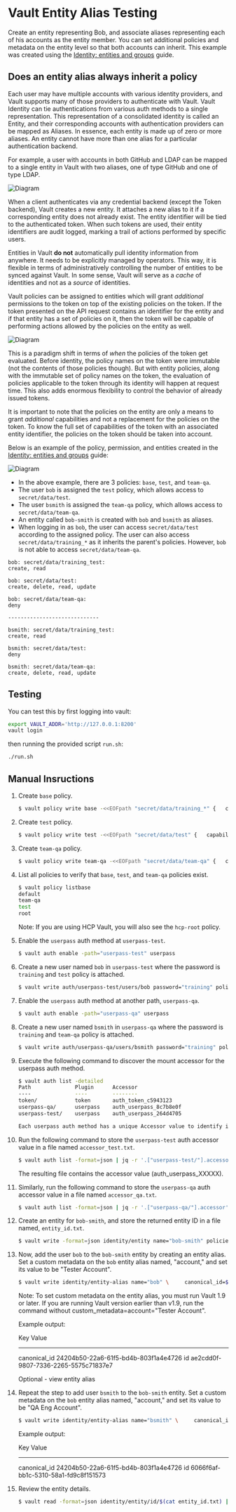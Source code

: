 # Vault Entity Alias Testing
Create an entity representing Bob, and associate aliases representing each of his accounts as the entity member. You can set additional policies and metadata on the entity level so that both accounts can inherit. This example was created using the [Identity: entities and groups](https://developer.hashicorp.com/vault/tutorials/auth-methods/identity) guide.

## Does an entity alias always inherit a policy

Each user may have multiple accounts with various identity providers, and Vault supports many of those providers to authenticate with Vault. Vault Identity can tie authentications from various auth methods to a single representation. This representation of a consolidated identity is called an Entity, and their corresponding accounts with authentication providers can be mapped as Aliases. In essence, each entity is made up of zero or more aliases. An entity cannot have more than one alias for a particular authentication backend.

For example, a user with accounts in both GitHub and LDAP can be mapped to a single entity in Vault with two aliases, one of type GitHub and one of type LDAP.

![Diagram](diagram/bob_entity.avif)

When a client authenticates via any credential backend (except the Token backend), Vault creates a new entity. It attaches a new alias to it if a corresponding entity does not already exist. The entity identifier will be tied to the authenticated token. When such tokens are used, their entity identifiers are audit logged, marking a trail of actions performed by specific users.

Entities in Vault **do not** automatically pull identity information from anywhere. It needs to be explicitly managed by operators. This way, it is flexible in terms of administratively controlling the number of entities to be synced against Vault. In some sense, Vault will serve as a *cache* of identities and not as a *source* of identities.

Vault policies can be assigned to entities which will grant *additional* permissions to the token on top of the existing policies on the token. If the token presented on the API request contains an identifier for the entity and if that entity has a set of policies on it, then the token will be capable of performing actions allowed by the policies on the entity as well.

![Diagram](diagram/bob_entity.avif)

This is a paradigm shift in terms of *when* the policies of the token get evaluated. Before identity, the policy names on the token were immutable (not the contents of those policies though). But with entity policies, along with the immutable set of policy names on the token, the evaluation of policies applicable to the token through its identity will happen at request time. This also adds enormous flexibility to control the behavior of already issued tokens.

It is important to note that the policies on the entity are only a means to grant *additional* capabilities and not a replacement for the policies on the token. To know the full set of capabilities of the token with an associated entity identifier, the policies on the token should be taken into account.

Below is an example of the policy, permission, and entities created in the [Identity: entities and groups](https://developer.hashicorp.com/vault/tutorials/auth-methods/identity) guide:

![Diagram](diagram/bob.png)

- In the above example, there are 3 policies: `base`, `test`, and `team-qa`.
- The user `bob` is assigned the `test` policy, which allows access to `secret/data/test`.
- The user `bsmith` is assigned the `team-qa` policy, which allows access to `secret/data/team-qa`.
- An entity called `bob-smith` is created with `bob` and `bsmith` as aliases.
- When logging in as `bob`, the user can access `secret/data/test` according to the assigned policy. The user can also access `secret/data/training_*` as it inherits the parent's policies. However, `bob` is not able to access `secret/data/team-qa`.

```
bob: secret/data/training_test:
create, read

bob: secret/data/test:
create, delete, read, update

bob: secret/data/team-qa:
deny

-----------------------------

bsmith: secret/data/training_test:
create, read

bsmith: secret/data/test:
deny

bsmith: secret/data/team-qa:
create, delete, read, update
```

## Testing
You can test this by first logging into vault:
```bash
export VAULT_ADDR='http://127.0.0.1:8200'
vault login
```
then running the provided script `run.sh`:
```bash
./run.sh
```

## Manual Insructions
1. Create `base` policy.
    
    ```bash
    $ vault policy write base -<<EOFpath "secret/data/training_*" {   capabilities = ["create", "read"]}EOF
    ```
    
2. Create `test` policy.
    
    ```bash
    $ vault policy write test -<<EOFpath "secret/data/test" {   capabilities = [ "create", "read", "update", "delete" ]}EOF
    ```

3. Create `team-qa` policy.
    
    ```bash
    $ vault policy write team-qa -<<EOFpath "secret/data/team-qa" {   capabilities = [ "create", "read", "update", "delete" ]}EOF
    ```

4. List all policies to verify that `base`, `test`, and `team-qa` policies exist.
    
    ```bash
    $ vault policy listbase
    default
    team-qa
    test
    root
    ```

    Note: If you are using HCP Vault, you will also see the `hcp-root` policy.

5. Enable the `userpass` auth method at `userpass-test`.
    
    ```bash
    $ vault auth enable -path="userpass-test" userpass
    ```

6. Create a new user named `bob` in `userpass-test` where the password is `training` and `test` policy is attached.
    
    ```bash
    $ vault write auth/userpass-test/users/bob password="training" policies="test"
    ```

7. Enable the `userpass` auth method at another path, `userpass-qa`.
    
    ```bash
    $ vault auth enable -path="userpass-qa" userpass
    ```

8. Create a new user named `bsmith` in `userpass-qa` where the password is `training` and `team-qa` policy is attached.
    
    ```bash
    $ vault write auth/userpass-qa/users/bsmith password="training" policies="team-qa"
    ```

9. Execute the following command to discover the mount accessor for the userpass auth method.
    
    ```bash
    $ vault auth list -detailed
    Path              Plugin      Accessor
    ----              ----        --------
    token/            token       auth_token_c5943123
    userpass-qa/      userpass    auth_userpass_8c7b8e0f
    userpass-test/    userpass    auth_userpass_264d4705

    Each userpass auth method has a unique Accessor value to identify it.

10. Run the following command to store the `userpass-test` auth accessor value in a file named `accessor_test.txt`.
    
    ```bash
    $ vault auth list -format=json | jq -r '.["userpass-test/"].accessor' > accessor_test.txt
    ```

    The resulting file contains the accessor value (auth_userpass_XXXXX).

11. Similarly, run the following command to store the `userpass-qa` auth accessor value in a file named `accessor_qa.txt`.
    
    ```bash
    $ vault auth list -format=json | jq -r '.["userpass-qa/"].accessor' > accessor_qa.txt
    ```

12. Create an entity for `bob-smith`, and store the returned entity ID in a file named, `entity_id.txt`.
    
    ```bash
    $ vault write -format=json identity/entity name="bob-smith" policies="base" \     metadata=organization="ACME Inc." \     metadata=team="QA" \     | jq -r ".data.id" > entity_id.txt
    ```

13. Now, add the user `bob` to the `bob-smith` entity by creating an entity alias. Set a custom metadata on the `bob` entity alias named, "account," and set its value to be "Tester Account".
    
    ```bash
    $ vault write identity/entity-alias name="bob" \     canonical_id=$(cat entity_id.txt) \     mount_accessor=$(cat accessor_test.txt) \     custom_metadata=account="Tester Account"
    ```

    Note: To set custom metadata on the entity alias, you must run Vault 1.9 or later. If you are running Vault version earlier than v1.9, run the command without custom_metadata=account="Tester Account".

    Example output:
    
    Key             Value
    ---             -----
    canonical_id    24204b50-22a6-61f5-bd4b-803f1a4e4726
    id              ae2cdd0f-9807-7336-2265-5575c71837e7

    Optional - view entity alias

14. Repeat the step to add user `bsmith` to the `bob-smith` entity. Set a custom metadata on the `bob` entity alias named, "account," and set its value to be "QA Eng Account".
    
    ```bash
    $ vault write identity/entity-alias name="bsmith" \     canonical_id=$(cat entity_id.txt) \     mount_accessor=$(cat accessor_qa.txt) \     custom_metadata=account="QA Eng Account"
    ```

    Example output:
    
    Key             Value
    ---             -----
    canonical_id    24204b50-22a6-61f5-bd4b-803f1a4e4726
    id              6066f6af-bb1c-5310-58a1-fd9c8f151573

15. Review the entity details.
    
    ```bash
    $ vault read -format=json identity/entity/id/$(cat entity_id.txt) | jq -r ".data"
    ```